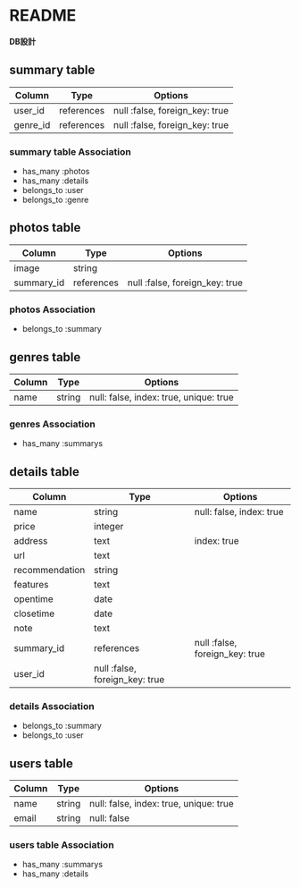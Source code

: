 # README
**DB設計**

## summary table

|Column|Type|Options|
|------|----|-------|
|user_id|references|null :false, foreign_key: true|
|genre_id|references|null :false, foreign_key: true|

### summary table Association

- has_many :photos
- has_many :details
- belongs_to :user
- belongs_to :genre

## photos table

|Column|Type|Options|
|------|----|-------|
|image|string|
|summary_id|references|null :false, foreign_key: true|

### photos Association

- belongs_to :summary

## genres table

|Column|Type|Options|
|------|----|-------|
|name|string|null: false, index: true, unique: true|

### genres Association

- has_many :summarys

## details table

|Column|Type|Options|
|------|----|-------|
|name|string|null: false, index: true|
|price|integer|
|address|text|index: true|
|url|text|
|recommendation|string|
|features|text|
|opentime|date|
|closetime|date|
|note|text|
|summary_id|references|null :false, foreign_key: true|
|user_id|null :false, foreign_key: true|

### details Association

- belongs_to :summary
- belongs_to :user

## users table

|Column|Type|Options|
|------|----|-------|
|name|string|null: false, index: true, unique: true|
|email|string|null: false|

### users table Association

- has_many :summarys
- has_many :details
